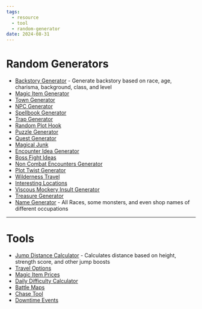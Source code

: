 ```yaml
---
tags:
  - resource
  - tool
  - random-generator
date: 2024-08-31
---
```


# Random Generators

- [Backstory Generator](https://www.kassoon.com/dnd/backstory-generator/) - Generate backstory based on race, age, charisma, background, class, and level
- [Magic Item Generator](https://www.kassoon.com/dnd/magic-item-generator/)
- [Town Generator](https://www.kassoon.com/dnd/town-generator/)
- [NPC Generator](https://www.kassoon.com/dnd/npc-generator/)
- [Spellbook Generator](https://www.kassoon.com/dnd/5e/spellbook/)
- [Trap Generator](https://www.kassoon.com/dnd/trap-generator/)
- [Random Plot Hook](https://www.kassoon.com/dnd/random-plot-hooks-generator/)
- [Puzzle Generator](https://www.kassoon.com/dnd/puzzle-generator/)
- [Quest Generator](https://www.kassoon.com/dnd/quest-generator/)
- [Magical Junk](https://www.kassoon.com/dnd/magical-junk/)
- [Encounter Idea Generator](https://www.kassoon.com/dnd/encounter-ideas-generator/)
- [Boss Fight Ideas](https://www.kassoon.com/dnd/boss-fight-ideas/)
- [Non Combat Encounters Generator](https://www.kassoon.com/dnd/non-combat-generator/)
- [Plot Twist Generator](https://www.kassoon.com/dnd/plot-twist-generator/)
- [Wilderness Travel](https://www.kassoon.com/dnd/wilderness-travel/)
- [Interesting Locations](https://www.kassoon.com/dnd/interesting-locations/)
- [Viscous Mockery Insult Generator](https://www.kassoon.com/dnd/vicious-mockery-insult-generator/)
- [Treasure Generator](https://www.kassoon.com/dnd/5e/treasure-generator/)
- [Name Generator](https://www.kassoon.com/dnd/name-generator/) - All Races, some monsters, and even shop names of different occupations

---
# Tools

- [Jump Distance Calculator](https://www.kassoon.com/dnd/5e/jump-calculator/) - Calculates distance based on height, strength score, and other jump boosts
- [Travel Options](https://www.kassoon.com/dnd/5e/travel-options/)
- [Magic Item Prices](https://www.kassoon.com/dnd/5e/magic-item-prices/)
- [Daily Difficulty Calculator](https://www.kassoon.com/dnd/5e/daily-encounters-calculator/)
- [Battle Maps](https://www.kassoon.com/dnd/battle-maps/)
- [Chase Tool](https://www.kassoon.com/dnd/5e/chase-tool/)
- [Downtime Events](https://www.kassoon.com/dnd/5e/downtime-events/)